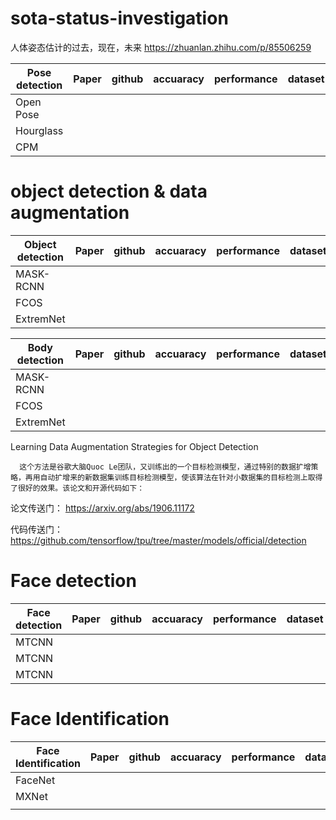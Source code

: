 # sota-status-investigation

人体姿态估计的过去，现在，未来
https://zhuanlan.zhihu.com/p/85506259


|Pose detection	|Paper	|github	|accuaracy	|performance	|dataset
|-|-|-|-|-|-|
|Open Pose| | | | | |
|Hourglass| | | | | |
|CPM| | | | | |



# object detection & data augmentation


|Object detection	|Paper	|github	|accuaracy	|performance	|dataset
|-|-|-|-|-|-|
|MASK-RCNN| | | | | |
|FCOS| | | | | |
|ExtremNet| | | | | |

|Body detection	|Paper	|github	|accuaracy	|performance	|dataset
|-|-|-|-|-|-|
|MASK-RCNN| | | | | |
|FCOS| | | | | |
|ExtremNet| | | | | |

Learning Data Augmentation Strategies for Object Detection

      这个方法是谷歌大脑Quoc Le团队，又训练出的一个目标检测模型，通过特别的数据扩增策略，再用自动扩增来的新数据集训练目标检测模型，使该算法在针对小数据集的目标检测上取得了很好的效果。该论文和开源代码如下：

论文传送门：
https://arxiv.org/abs/1906.11172

代码传送门：
https://github.com/tensorflow/tpu/tree/master/models/official/detection


# Face detection
|Face detection	|Paper	|github	|accuaracy	|performance	|dataset
|-|-|-|-|-|-|
|MTCNN| | | | | |
|MTCNN| | | | | |
|MTCNN| | | | | |

# Face Identification
|Face Identification	|Paper	|github	|accuaracy	|performance	|dataset
|-|-|-|-|-|-|
|FaceNet| | | | | |
|MXNet| | | | | |
| | | | | | |

 
